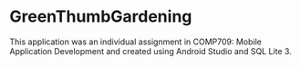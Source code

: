 # GreenThumbGardening
 
This application was an individual assignment in COMP709: Mobile Application Development and created using Android Studio and SQL Lite 3.
